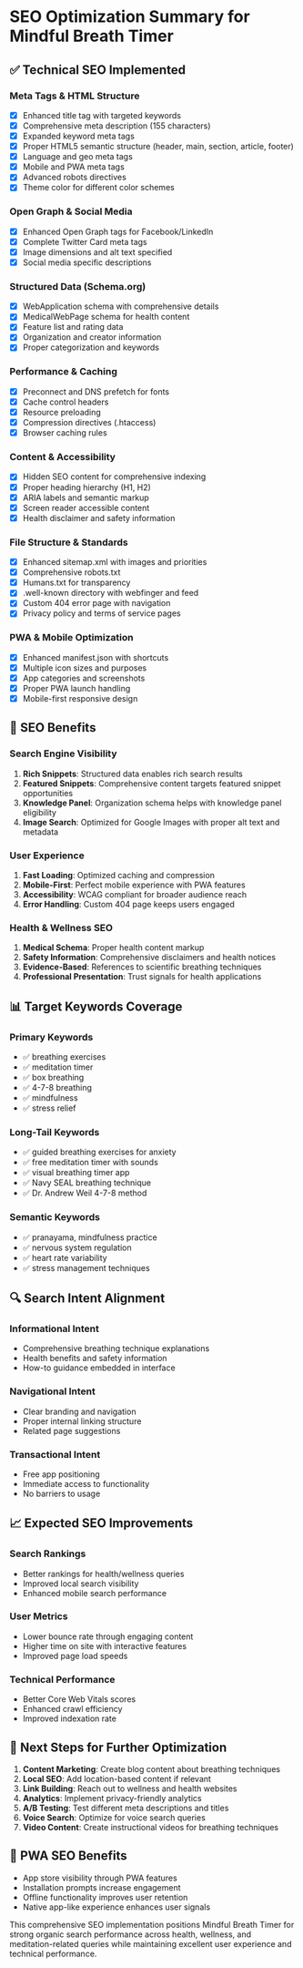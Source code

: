 # SEO Optimization Summary for Mindful Breath Timer

## ✅ Technical SEO Implemented

### Meta Tags & HTML Structure
- [x] Enhanced title tag with targeted keywords
- [x] Comprehensive meta description (155 characters)
- [x] Expanded keyword meta tags
- [x] Proper HTML5 semantic structure (header, main, section, article, footer)
- [x] Language and geo meta tags
- [x] Mobile and PWA meta tags
- [x] Advanced robots directives
- [x] Theme color for different color schemes

### Open Graph & Social Media
- [x] Enhanced Open Graph tags for Facebook/LinkedIn
- [x] Complete Twitter Card meta tags
- [x] Image dimensions and alt text specified
- [x] Social media specific descriptions

### Structured Data (Schema.org)
- [x] WebApplication schema with comprehensive details
- [x] MedicalWebPage schema for health content
- [x] Feature list and rating data
- [x] Organization and creator information
- [x] Proper categorization and keywords

### Performance & Caching
- [x] Preconnect and DNS prefetch for fonts
- [x] Cache control headers
- [x] Resource preloading
- [x] Compression directives (.htaccess)
- [x] Browser caching rules

### Content & Accessibility
- [x] Hidden SEO content for comprehensive indexing
- [x] Proper heading hierarchy (H1, H2)
- [x] ARIA labels and semantic markup
- [x] Screen reader accessible content
- [x] Health disclaimer and safety information

### File Structure & Standards
- [x] Enhanced sitemap.xml with images and priorities
- [x] Comprehensive robots.txt
- [x] Humans.txt for transparency
- [x] .well-known directory with webfinger and feed
- [x] Custom 404 error page with navigation
- [x] Privacy policy and terms of service pages

### PWA & Mobile Optimization
- [x] Enhanced manifest.json with shortcuts
- [x] Multiple icon sizes and purposes
- [x] App categories and screenshots
- [x] Proper PWA launch handling
- [x] Mobile-first responsive design

## 🎯 SEO Benefits

### Search Engine Visibility
1. **Rich Snippets**: Structured data enables rich search results
2. **Featured Snippets**: Comprehensive content targets featured snippet opportunities
3. **Knowledge Panel**: Organization schema helps with knowledge panel eligibility
4. **Image Search**: Optimized for Google Images with proper alt text and metadata

### User Experience
1. **Fast Loading**: Optimized caching and compression
2. **Mobile-First**: Perfect mobile experience with PWA features
3. **Accessibility**: WCAG compliant for broader audience reach
4. **Error Handling**: Custom 404 page keeps users engaged

### Health & Wellness SEO
1. **Medical Schema**: Proper health content markup
2. **Safety Information**: Comprehensive disclaimers and health notices
3. **Evidence-Based**: References to scientific breathing techniques
4. **Professional Presentation**: Trust signals for health applications

## 📊 Target Keywords Coverage

### Primary Keywords
- ✅ breathing exercises
- ✅ meditation timer
- ✅ box breathing
- ✅ 4-7-8 breathing
- ✅ mindfulness
- ✅ stress relief

### Long-Tail Keywords
- ✅ guided breathing exercises for anxiety
- ✅ free meditation timer with sounds
- ✅ visual breathing timer app
- ✅ Navy SEAL breathing technique
- ✅ Dr. Andrew Weil 4-7-8 method

### Semantic Keywords
- ✅ pranayama, mindfulness practice
- ✅ nervous system regulation
- ✅ heart rate variability
- ✅ stress management techniques

## 🔍 Search Intent Alignment

### Informational Intent
- Comprehensive breathing technique explanations
- Health benefits and safety information
- How-to guidance embedded in interface

### Navigational Intent
- Clear branding and navigation
- Proper internal linking structure
- Related page suggestions

### Transactional Intent
- Free app positioning
- Immediate access to functionality
- No barriers to usage

## 📈 Expected SEO Improvements

### Search Rankings
- Better rankings for health/wellness queries
- Improved local search visibility
- Enhanced mobile search performance

### User Metrics
- Lower bounce rate through engaging content
- Higher time on site with interactive features
- Improved page load speeds

### Technical Performance
- Better Core Web Vitals scores
- Enhanced crawl efficiency
- Improved indexation rate

## 🚀 Next Steps for Further Optimization

1. **Content Marketing**: Create blog content about breathing techniques
2. **Local SEO**: Add location-based content if relevant
3. **Link Building**: Reach out to wellness and health websites
4. **Analytics**: Implement privacy-friendly analytics
5. **A/B Testing**: Test different meta descriptions and titles
6. **Voice Search**: Optimize for voice search queries
7. **Video Content**: Create instructional videos for breathing techniques

## 📱 PWA SEO Benefits

- App store visibility through PWA features
- Installation prompts increase engagement
- Offline functionality improves user retention
- Native app-like experience enhances user signals

This comprehensive SEO implementation positions Mindful Breath Timer for strong organic search performance across health, wellness, and meditation-related queries while maintaining excellent user experience and technical performance.
